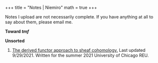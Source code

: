 +++
title = "Notes | Niemiro"
math = true
+++

Notes I upload are not necessarily complete. If you have anything at all to say about them, please email me.

**Toward $tmf$**

**Unsorted**

1. [The derived functor approach to sheaf cohomology.](/niemiro_sheaf_cohomology.pdf) Last updated 9/29/2021. Written for the summer 2021 University of Chicago REU. 

